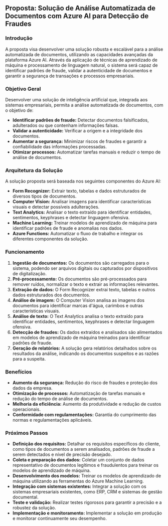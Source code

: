 Proposta: Solução de Análise Automatizada de Documentos com Azure AI para Detecção de Fraudes
---------------------------------------------------------------------------------------------

### Introdução

A proposta visa desenvolver uma solução robusta e escalável para a análise automatizada de documentos, utilizando as capacidades avançadas da plataforma Azure AI. Através da aplicação de técnicas de aprendizado de máquina e processamento de linguagem natural, o sistema será capaz de identificar padrões de fraude, validar a autenticidade de documentos e garantir a segurança de transações e processos empresariais.

### Objetivo Geral

Desenvolver uma solução de inteligência artificial que, integrada aos sistemas empresariais, permita a análise automatizada de documentos, com o objetivo de:

-   **Identificar padrões de fraude:** Detectar documentos falsificados, adulterados ou que contenham informações falsas.
-   **Validar a autenticidade:** Verificar a origem e a integridade dos documentos.
-   **Aumentar a segurança:** Minimizar riscos de fraudes e garantir a confiabilidade das informações processadas.
-   **Otimizar processos:** Automatizar tarefas manuais e reduzir o tempo de análise de documentos.

### Arquitetura da Solução

A solução proposta será baseada nos seguintes componentes do Azure AI:

-   **Form Recognizer:** Extrair texto, tabelas e dados estruturados de diversos tipos de documentos.
-   **Computer Vision:** Analisar imagens para identificar características visuais e detectar possíveis adulterações.
-   **Text Analytics:** Analisar o texto extraído para identificar entidades, sentimentos, keyphrases e detectar linguagem ofensiva.
-   **Machine Learning:** Treinar modelos de aprendizado de máquina para identificar padrões de fraude e anomalias nos dados.
-   **Azure Functions:** Automatizar o fluxo de trabalho e integrar os diferentes componentes da solução.

### Funcionamento

1.  **Ingestão de documentos:** Os documentos são carregados para o sistema, podendo ser arquivos digitais ou capturados por dispositivos de digitalização.
2.  **Pré-processamento:** Os documentos são pré-processados para remover ruídos, normalizar o texto e extrair as informações relevantes.
3.  **Extração de dados:** O Form Recognizer extrai texto, tabelas e outros dados estruturados dos documentos.
4.  **Análise de imagem:** O Computer Vision analisa as imagens dos documentos para identificar marcas d'água, carimbos e outras características visuais.
5.  **Análise de texto:** O Text Analytics analisa o texto extraído para identificar entidades, sentimentos, keyphrases e detectar linguagem ofensiva.
6.  **Detecção de fraudes:** Os dados extraídos e analisados são alimentados em modelos de aprendizado de máquina treinados para identificar padrões de fraude.
7.  **Geração de relatórios:** A solução gera relatórios detalhados sobre os resultados da análise, indicando os documentos suspeitos e as razões para a suspeita.

### Benefícios

-   **Aumento da segurança:** Redução do risco de fraudes e proteção dos dados da empresa.
-   **Otimização de processos:** Automatização de tarefas manuais e redução do tempo de análise de documentos.
-   **Melhoria da eficiência:** Aumento da produtividade e redução de custos operacionais.
-   **Conformidade com regulamentações:** Garantia do cumprimento das normas e regulamentações aplicáveis.

### Próximos Passos

-   **Definição dos requisitos:** Detalhar os requisitos específicos do cliente, como tipos de documentos a serem analisados, padrões de fraude a serem detectados e nível de precisão desejado.
-   **Coleta e preparação dos dados:** Coletar um conjunto de dados representativo de documentos legítimos e fraudulentos para treinar os modelos de aprendizado de máquina.
-   **Desenvolvimento dos modelos:** Treinar os modelos de aprendizado de máquina utilizando as ferramentas do Azure Machine Learning.
-   **Integração com sistemas existentes:** Integrar a solução com os sistemas empresariais existentes, como ERP, CRM e sistemas de gestão documental.
-   **Teste e validação:** Realizar testes rigorosos para garantir a precisão e a robustez da solução.
-   **Implementação e monitoramento:** Implementar a solução em produção e monitorar continuamente seu desempenho.
